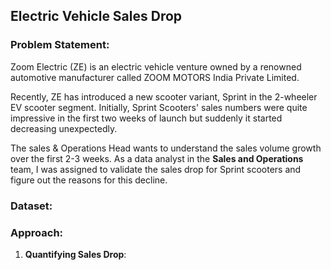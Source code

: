 ## Electric Vehicle Sales Drop

### Problem Statement:

Zoom Electric (ZE) is an electric vehicle venture owned by a renowned automotive manufacturer called ZOOM MOTORS India Private Limited.

Recently, ZE has introduced a new scooter variant, Sprint in the 2-wheeler EV scooter segment. Initially, Sprint Scooters' sales numbers were quite impressive in the first two weeks of launch but suddenly it started decreasing unexpectedly.

The sales & Operations Head wants to understand the sales volume growth over the first 2-3 weeks. As a data analyst in the **Sales and Operations** team, I was assigned to validate the sales drop for Sprint scooters and figure out the reasons for this decline.

### Dataset:


### Approach:

1. **Quantifying Sales Drop**: 
